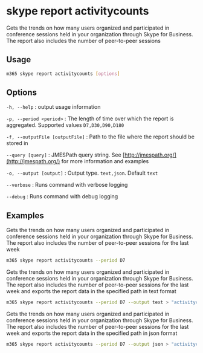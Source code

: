 # skype report activitycounts

Gets the trends on how many users organized and participated in conference sessions held in your organization through Skype for Business. The report also includes the number of peer-to-peer sessions

## Usage

```sh
m365 skype report activitycounts [options]
```

## Options

`-h, --help`
: output usage information

`-p, --period <period>`
: The length of time over which the report is aggregated. Supported values `D7,D30,D90,D180`

`-f, --outputFile [outputFile]`
: Path to the file where the report should be stored in

`--query [query]`
: JMESPath query string. See [http://jmespath.org/](http://jmespath.org/) for more information and examples

`-o, --output [output]`
: Output type. `text,json`. Default `text`

`--verbose`
: Runs command with verbose logging

`--debug`
: Runs command with debug logging

## Examples

Gets the trends on how many users organized and participated in conference sessions held in your organization through Skype for Business. The report also includes the number of peer-to-peer sessions for the last week

```sh
m365 skype report activitycounts --period D7
```

Gets the trends on how many users organized and participated in conference sessions held in your organization through Skype for Business. The report also includes the number of peer-to-peer sessions for the last week and exports the report data in the specified path in text format

```sh
m365 skype report activitycounts --period D7 --output text > "activitycounts.txt"
```

Gets the trends on how many users organized and participated in conference sessions held in your organization through Skype for Business. The report also includes the number of peer-to-peer sessions for the last week and exports the report data in the specified path in json format

```sh
m365 skype report activitycounts --period D7 --output json > "activitycounts.json"
```

